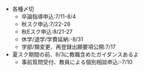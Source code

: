 ﻿---
layout: post
categories: [慶應通信, 情報]
tags: [慶應通信, NL]
author: tmo
---
* 各種〆切
  * 卒論指導申込:7/11-8/4
  * 秋スク申込:7/22-28
  * 秋Eスク申込:8/21-27
  * 休学/退学/学費延納:-8/31
  * 学部/類変更、再登録出願要項公開:7/17
* 夏スク期間の前、8/3に教職含めたガイダンスあるよ
  * 事前質問受付、教員による個別相談申込:-7/10